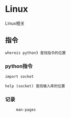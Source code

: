 # Linux
Linux相关
## 指令

    whereis python3 查找指令的位置

### python指令

    import socket

    help (socket) 查找输入库的位置
    
### 记录

         man-pages


